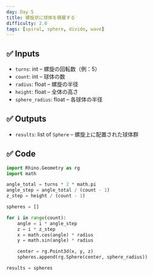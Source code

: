 ```yaml
---
day: Day 5
title: 螺旋状に球体を積層する
difficulty: 2.0
tags: [spiral, sphere, divide, wave]
---
```


## ✅ Inputs

- `turns`: int – 螺旋の回転数（例：5）
- `count`: int – 球体の数
- `radius`: float – 螺旋の半径
- `height`: float – 全体の高さ
- `sphere_radius`: float – 各球体の半径

## ✅ Outputs

- `results`: list of `Sphere` – 螺旋上に配置された球体群

## ✅ Code

```python
import Rhino.Geometry as rg
import math

angle_total = turns * 2 * math.pi
angle_step = angle_total / (count - 1)
z_step = height / (count - 1)

spheres = []

for i in range(count):
    angle = i * angle_step
    z = i * z_step
    x = math.cos(angle) * radius
    y = math.sin(angle) * radius

    center = rg.Point3d(x, y, z)
    spheres.append(rg.Sphere(center, sphere_radius))

results = spheres
```
